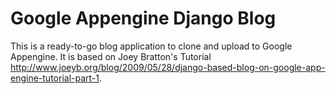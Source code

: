 Google Appengine Django Blog
============================

This is a ready-to-go blog application to clone and upload to Google Appengine. It is based on Joey Bratton's Tutorial <http://www.joeyb.org/blog/2009/05/28/django-based-blog-on-google-app-engine-tutorial-part-1>.


